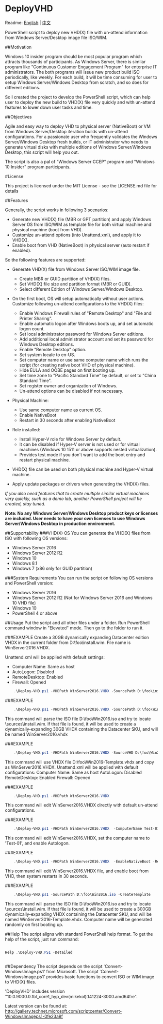 # DeployVHD
Readme: [English](https://github.com/wellsluo/DeployVHD/blob/master/README.md) | [中文](https://github.com/wellsluo/DeployVHD/blob/master/README-CN.md)

PowerShell script to deploy new VHD(X) file with un-attend information from Windows Server/Desktop image file ISO/WIM.

##Motivation

Windows 10 insider program should be most popular program which attracts thousands of participants.  As Windows Server,  there is similar program like "Continuous Customer Engagement Program" for enterprise IT administrators.  The both programs will issue new product build ISO periodically, like weekly.  For each build, it will be time consuming for user to setup Windows Server/Windows Desktop from scratch, and so does for different editions.  

So I created the project to develop the PowerShell script, which can help user to deploy the new build to VHD(X) file very quickly and with un-attend features to lower down user tasks and time. 


##Objectives

Agile and easy way to deploy VHD to physical server (NativeBoot) or VM from Windows Server/Desktop iteration builds with un-attend configurations.
For a passionate user who frequently validates the Windows Server/Windows Desktop fresh builds, or IT administrator who needs to generate virtual disks with multiple editions of Windows Server/Windows Desktop, this script will help you out. 

The script is also a pal of "Windows Server CCEP" program and "Windows 10 Insider" program participants.

#License

This project is licensed under the MIT License - see the LICENSE.md file for details

##Features

Generally, the script works in following 3 scenarios:
- Generate new VHD(X) file (MBR or GPT partition) and apply Windows Server OS from ISO/WIM as template file for both virtual machine and physical machine (boot from VHD).
- Customize un-attend options (into Unattend.xml), and apply it to VHD(X).
- Enable boot from VHD (NativeBoot) in physical server (auto restart if enabled).  

So the following features are supported:


- Generate VHD(X) file from Windows Server ISO/WIM image file.
	+ Create MBR or GUID partition of VHD(X) files.
	+ Set VHD(X) file size and partition format (MBR or GUID).
	+ Select different Edition of Windows Server/Windows Desktop.


- On the first boot, OS will setup automatically without user actions.  Customize following un-attend configurations to the VHD(X) files:
	+ Enable Windows Firewall rules of "Remote Desktop" and "File and Printer Sharing". 
	+ Enable automatic logon after Windows boots up, and set automatic logon count. 
	+ Set local administrator password for Windows Server editions.   
	+ Add additional local administrator account and set its password for Windows Desktop editions. 
	+ Enable "Remote Desktop" option. 
	+ Set system locale to en-US.  
	+ Set computer name or use same computer name which runs the script (for creating native boot VHD of physical machine). 
	+ Hide EULA and OOBE pages on first booting up. 
	+ Set time zone to "Pacific Standard Time" by default, or set to "China Standard Time". 
	+ Set register owner and organization of Windows.
	+ Un-attend options can be disabled if not necessary.

- Physical Machine:
	+ Use same computer name as current OS. 
	+ Enable NativeBoot
	+ Restart in 30 seconds after enabling NativeBoot


- Role installed:
	+ Install Hyper-V role for Windows Server by default.
	+ It can be disabled if Hyper-V server is not used or for virtual machines (Windows 10 1511 or above supports nested virtualization).
	+ Provides test mode if you don't want to add the boot entry and restart physical machine.  

- VHD(X) file can be used on both physical machine and Hyper-V virtual machine.

- Apply update packages or drivers when generating the VHD(X) files.

*If you also need features that to create multiple similar virtual machines very quickly, such as a demo lab, another PowerShell project will be created, stay tuned.*

**Note: No any Windows Server/Windows Desktop product keys or licenses are included.  User needs to have your own licenses to use Windows Server/Windows Desktop in production environment.**

 
##Supportability
###VHD(X) OS
You can generate the VHD(X) files from ISO with following OS versions:
- Windows Server 2016 
- Windows Server 2012 R2 
- Windows 10
- Windows 8.1 
- Windows 7 (x86 only for GUID partition)
 
###System Requirements
You can run the script on following OS versions and PowerShell version:
- Windows Server 2016
- Windows Server 2012 R2 (Not for Windows Server 2016 and Windows 10 VHD file)
- Windows 10
- PowerShell 4 or above 

##Usage
Put the script and all other files under a folder. Run PowerShell command window in "Elevated" mode. Then go to the folder to run it. 

###EXAMPLE
Create a 30GB dynamically expanding Datacenter edition VHDX in the current folder from D:\foo\install.wim. File name is WinServer2016.VHDX. 

Unattend.xml will be applied with default settings:
- Computer Name:  Same as host
- AutoLogon: Disabled
- RemoteDesktop: Enabled
- Firewall: Opened



```PowerShell
    .\Deploy-VHD.ps1 -VHDPath WinServer2016.VHDX -SourcePath D:\foo\install.wim 
```

###EXAMPLE

```PowerShell
    .\Deploy-VHD.ps1 -VHDPath WinServer2016.VHDX -SourcePath D:\foo\Win2016.iso 
```

This command will parse the ISO file D:\foo\Win2016.iso and try to locate \sources\install.wim.  If that file is found, it will be used to create a dynamically-expanding 30GB VHDX containing the Datacenter SKU, and will be named WinServer2016.vhdx

###EXAMPLE

```PowerShell
    .\Deploy-VHD.ps1 -VHDPath WinServer2016.VHDX -SourceVHD D:\foo\Win2016-Template.vhdx 
```

This command will use VHDX file D:\foo\Win2016-Template.vhdx and copy as WinServer2016.VHDX.
Unattend.xml will be applied with default configurations:
   Computer Name:  Same as host
   AutoLogon: Disabled
   RemoteDesktop: Enabled
   Firewall: Opened

###EXAMPLE

```PowerShell
    .\Deploy-VHD.ps1 -VHDPath WinServer2016.VHDX  
```

This command will edit WinServer2016.VHDX directly with default un-attend configurations.

###EXAMPLE

```PowerShell
    .\Deploy-VHD.ps1 -VHDPath WinServer2016.VHDX  -ComputerName Test-01 -AutoLogon
```

This command will edit WinServer2016.VHDX, set the computer name to 'Test-01', and enable Autologon.


###EXAMPLE

```PowerShell
    .\Deploy-VHD.ps1 -VHDPath WinServer2016.VHDX  -EnableNativeBoot -Restart
```

This command will edit WinServer2016.VHDX file, and enable boot from VHD, then system restarts in 30 seconds. 

###EXAMPLE

```PowerShell
    .\Deploy-VHD.ps1 -SourcePath D:\foo\Win2016.iso -CreateTemplate
```

This command will parse the ISO file D:\foo\Win2016.iso and try to locate \sources\install.wim.  If that file is found, it will be used to create a 300GB dynamically-expanding  VHDX containing the Datacenter SKU, and will be named WinServer2016-Template.vhdx. Computer name will be generated randomly on first booting up.



##Help
The script aligns with standard PowerShell help format. To get the help of the script, just run command:  

```PowerShell

Help .\Deploy-VHD.PS1 -Detailed
 
```

##Dependency
The script depends on the script 'Convert-WindowsImage.ps1' from Microsoft. The script 'Convert-WindowsImage.ps1' provides basic functions to convert ISO or WIM image to VHD(X) files. 

'DeployVHD' includes version "10.0.9000.0.fbl_core1_hyp_dev(mikekol).141224-3000.amd64fre". 

Latest version can be found at:
http://gallery.technet.microsoft.com/scriptcenter/Convert-WindowsImageps1-0fe23a8f
